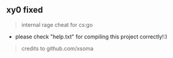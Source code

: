 ## xy0 fixed
> internal rage cheat for cs:go
- please check "help.txt" for compiling this project correctly!:)
> credits to github.com/xsoma
